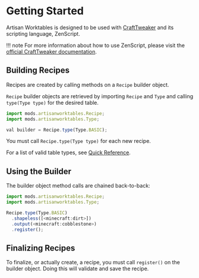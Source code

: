 # Getting Started

Artisan Worktables is designed to be used with [CraftTweaker](https://www.curseforge.com/minecraft/mc-mods/crafttweaker) and its scripting language, ZenScript.

!!! note
    For more information about how to use ZenScript, please visit the [official CraftTweaker documentation](https://docs.blamejared.com/).

## Building Recipes

Recipes are created by calling methods on a `Recipe` builder object.

`Recipe` builder objects are retrieved by importing `Recipe` and `Type` and calling `type(Type type)` for the desired table.

```js
import mods.artisanworktables.Recipe;
import mods.artisanworktables.Type;

val builder = Recipe.type(Type.BASIC);
```

You must call `Recipe.type(Type type)` for each new recipe.

For a list of valid table types, see [Quick Reference](quickreference.md#type).

## Using the Builder

The builder object method calls are chained back-to-back:

```js
import mods.artisanworktables.Recipe;
import mods.artisanworktables.Type;

Recipe.type(Type.BASIC)
  .shapeless([<minecraft:dirt>])
  .output(<minecraft:cobblestone>)
  .register();
```

## Finalizing Recipes

To finalize, or actually create, a recipe, you must call `register()` on the builder object. Doing this will validate and save the recipe.
